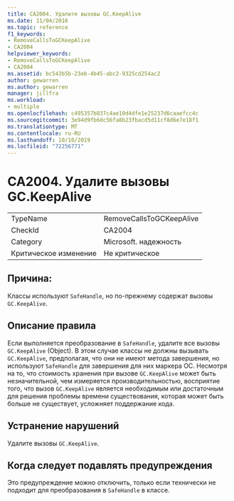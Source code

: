 ```yaml
---
title: CA2004. Удалите вызовы GC.KeepAlive
ms.date: 11/04/2016
ms.topic: reference
f1_keywords:
- RemoveCallsToGCKeepAlive
- CA2004
helpviewer_keywords:
- RemoveCallsToGCKeepAlive
- CA2004
ms.assetid: bc543b5b-23eb-4b45-abc2-9325cd254ac2
author: gewarren
ms.author: gewarren
manager: jillfra
ms.workload:
- multiple
ms.openlocfilehash: c495357b837c4ae10d4dfe1e25237d6caaefcc4c
ms.sourcegitcommit: 3e94d9fb6dc56fa8b23fbacd5d11cf8d6e7e18f1
ms.translationtype: MT
ms.contentlocale: ru-RU
ms.lasthandoff: 10/10/2019
ms.locfileid: "72256771"
---
```

# <a name="ca2004-remove-calls-to-gckeepalive"></a>CA2004. Удалите вызовы GC.KeepAlive

|||
|-|-|
|TypeName|RemoveCallsToGCKeepAlive|
|CheckId|CA2004|
|Category|Microsoft. надежность|
|Критическое изменение|Не критическое|

## <a name="cause"></a>Причина:
Классы используют `SafeHandle`, но по-прежнему содержат вызовы `GC.KeepAlive`.

## <a name="rule-description"></a>Описание правила
Если выполняется преобразование в `SafeHandle`, удалите все вызовы `GC.KeepAlive` (Object). В этом случае классы не должны вызывать `GC.KeepAlive`, предполагая, что они не имеют метода завершения, но используют `SafeHandle` для завершения для них маркера ОС.  Несмотря на то, что стоимость хранения при вызове `GC.KeepAlive` может быть незначительной, чем измеряется производительностью, восприятие того, что вызов `GC.KeepAlive` является необходимым или достаточным для решения проблемы времени существования, которая может быть больше не существует, усложняет поддержание кода.

## <a name="how-to-fix-violations"></a>Устранение нарушений
Удалите вызовы `GC.KeepAlive`.

## <a name="when-to-suppress-warnings"></a>Когда следует подавлять предупреждения
Это предупреждение можно отключить, только если технически не подходит для преобразования в `SafeHandle` в классе.